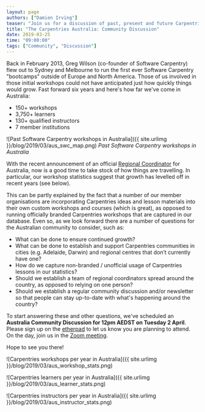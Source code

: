 ```yaml
---
layout: page
authors: ["Damien Irving"]
teaser: "Join us for a discussion of past, present and future Carpentries activities in Australia"
title: "The Carpentries Australia: Community Discussion"
date: 2019-03-25
time: "09:00:00"
tags: ["Community", "Discussion"]
---
```


Back in February 2013, Greg Wilson (co-founder of Software Carpentry) flew out to Sydney and Melbourne to run the first ever Software Carpentry "bootcamps" outside of Europe and North America. Those of us involved in those initial workshops could not have anticipated just how quickly things would grow. Fast forward six years and here's how far we've come in Australia:  

* 150+ workshops
* 3,750+ learners
* 130+ qualified instructors
* 7 member institutions

![Past Software Carpentry workshops in Australia]({{ site.urlimg }}/blog/2019/03/aus_swc_map.png)
*Past Software Carpentry workshops in Australia*

With the recent announcement of an official [Regional Coordinator](https://carpentries.org/blog/2019/03/regionalcoordinators/) for Australia, now is a good time to take stock of how things are travelling. In particular, our workshop statistics suggest that growth has levelled off in recent years (see below).

This can be partly explained by the fact that a number of our member organisations are incorporating Carpentries ideas and lesson materials into their own custom workshops and courses (which is great), as opposed to running officially branded Carpentries workshops that are captured in our database. Even so, as we look forward there are a number of questions for the Australian community to consider, such as:  

* What can be done to ensure continued growth? 
* What can be done to establish and support Carpentries communities in cities (e.g. Adelaide, Darwin) and regional centres that don’t currently have one?
* How do we capture non-branded / unofficial usage of Carpentries lessons in our statistics?
* Should we establish a team of regional coordinators spread around the country, as opposed to relying on one person?
* Should we establish a regular community discussion and/or newsletter so that people can stay up-to-date with what's happening around the country?

To start answering these and other questions, we've scheduled an **Australia Community Discussion for 12pm AEDST on Tuesday 2 April**. Please sign up on the [etherpad](https://pad.carpentries.org/community-discussions) to let us know you are planning to attend. On the day, join us in the [Zoom meeting](https://carpentries.zoom.us/my/carpentriesroom2).

Hope to see you there!


![Carpentries workshops per year in Australia]({{ site.urlimg }}/blog/2019/03/aus_workshop_stats.png)

![Carpentries learners per year in Australia]({{ site.urlimg }}/blog/2019/03/aus_learner_stats.png)

![Carpentries instructors per year in Australia]({{ site.urlimg }}/blog/2019/03/aus_instructor_stats.png)

